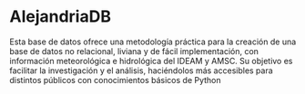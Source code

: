 # AlejandriaDB
Esta base de datos ofrece una metodología práctica para la creación de una base de datos no relacional, liviana y de fácil implementación, con información meteorológica e hidrológica del IDEAM y AMSC. Su objetivo es facilitar la investigación y el análisis, haciéndolos más accesibles para distintos públicos con conocimientos básicos de Python
